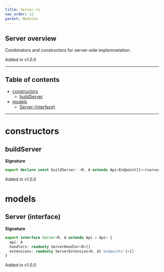```yaml
---
title: Server.ts
nav_order: 12
parent: Modules
---
```


## Server overview

Combinators and constructors for server-side implemnetation.

Added in v1.0.0

---

<h2 class="text-delta">Table of contents</h2>

- [constructors](#constructors)
  - [buildServer](#buildserver)
- [models](#models)
  - [Server (interface)](#server-interface)

---

# constructors

## buildServer

**Signature**

```ts
export declare const buildServer: <R, A extends Api<Endpoint[]>>(serverBuilder: ServerBuilder<R, [], A>) => Server<R, A>
```

Added in v1.0.0

# models

## Server (interface)

**Signature**

```ts
export interface Server<R, A extends Api = Api> {
  api: A
  handlers: readonly ServerHandler<R>[]
  extensions: readonly ServerExtension<R, A['endpoints']>[]
}
```

Added in v1.0.0
